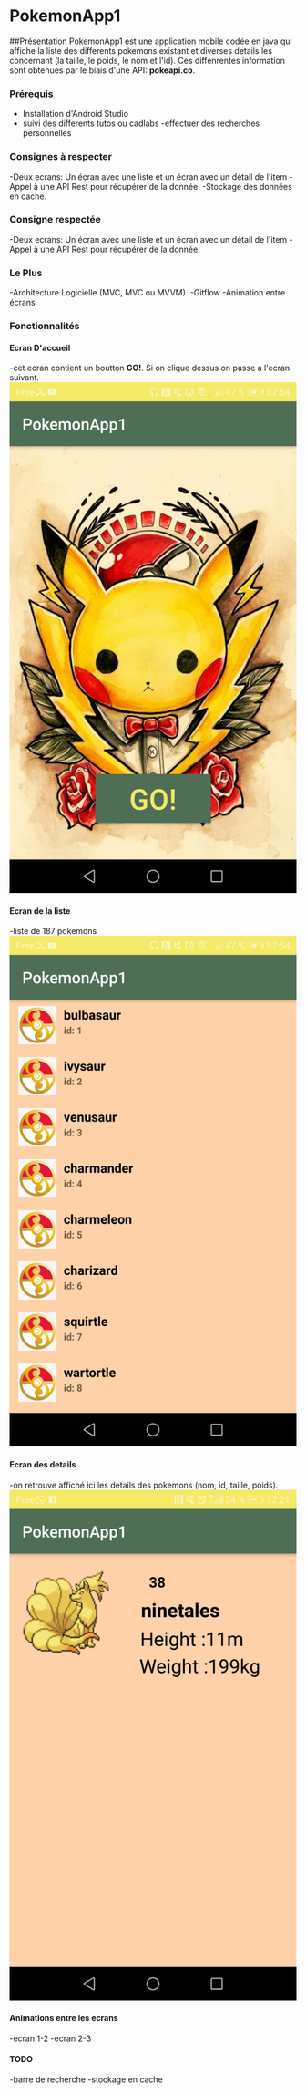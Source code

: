 # PokemonApp1
##Présentation
PokemonApp1 est une application mobile codée en java qui affiche la liste des differents pokemons existant et diverses details les 
concernant (la taille, le poids, le nom et l'id). Ces diffenrentes information sont obtenues par le biais d'une API: **pokeapi.co**.
### Prérequis
- Installation d'Android Studio
- suivi des differents tutos ou cadlabs
-effectuer des recherches personnelles
### Consignes à respecter
-Deux ecrans: Un écran avec une liste et un écran avec un détail de l'item
-Appel à une API Rest pour récupérer de la donnée.
-Stockage des données en cache.
### Consigne respectée
-Deux ecrans: Un écran avec une liste et un écran avec un détail de l'item
-Appel à une API Rest pour récupérer de la donnée.
### Le Plus
-Architecture Logicielle (MVC, MVC ou MVVM).
-Gitflow
-Animation entre écrans
### Fonctionnalités
#### Ecran D'accueil
-cet ecran contient un boutton **GO!**. Si on clique dessus on passe a l'ecran suivant.
<img src="readme_img/ecran d'acceuil.jpg" alt="ecran d'acceuil">
#### Ecran de la liste
-liste de 187 pokemons
<img src="readme_img/pok_list.jpg" alt="pok_list">
#### Ecran des details
-on retrouve affiché ici les details des pokemons (nom, id, taille, poids).
<img src="readme_img/pok_detail.jpg" alt="pok_detail">
#### Animations entre les ecrans 
-ecran 1-2
-ecran 2-3
#### TODO
-barre de recherche
-stockage en cache
